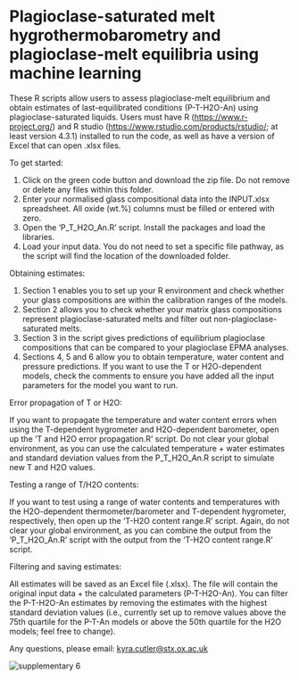 # Plagioclase-saturated melt hygrothermobarometry and plagioclase-melt equilibria using machine learning 

These R scripts allow users to assess plagioclase-melt equilibrium and obtain estimates of last-equilibrated conditions (P-T-H2O-An) using plagioclase-saturated liquids. Users must have R (https://www.r-project.org/) and R studio (https://www.rstudio.com/products/rstudio/; at least version 4.3.1) installed to run the code, as well as have a version of Excel that can open .xlsx files. 

To get started:
1.	Click on the green code button and download the zip file. Do not remove or delete any files within this folder. 
2.	Enter your normalised glass compositional data into the INPUT.xlsx spreadsheet. All oxide (wt.%) columns must be filled or entered with zero.
3.	Open the ‘P_T_H2O_An.R’ script. Install the packages and load the libraries.
4.	Load your input data. You do not need to set a specific file pathway, as the script will find the location of the downloaded folder.
   
Obtaining estimates:
1.	Section 1 enables you to set up your R environment and check whether your glass compositions are within the calibration ranges of the models. 
2.	Section 2 allows you to check whether your matrix glass compositions represent plagioclase-saturated melts and filter out non-plagioclase-saturated melts. 
3.	Section 3 in the script gives predictions of equilibrium plagioclase compositions that can be compared to your plagioclase EPMA analyses. 
4.	Sections 4, 5 and 6 allow you to obtain temperature, water content and pressure predictions. If you want to use the T or H2O-dependent models, check the comments to ensure you have added all the input parameters for the model you want to run.

Error propagation of T or H2O:

   If you want to propagate the temperature and water content errors when using the T-dependent hygrometer and H2O-dependent barometer, open up the ‘T and H2O error propagation.R’ script. Do not clear your global environment, as you can use the calculated temperature + water estimates and standard deviation values from the P_T_H2O_An.R script to simulate new T and H2O values.

Testing a range of T/H2O contents:

   If you want to test using a range of water contents and temperatures with the H2O-dependent thermometer/barometer and T-dependent hygrometer, respectively, then open up the ‘T-H2O content range.R’ script. Again, do not clear your global environment, as you can combine the output from the ‘P_T_H2O_An.R’ script with the output from the ‘T-H2O content range.R’ script. 

Filtering and saving estimates:

   All estimates will be saved as an Excel file (.xlsx). The file will contain the original input data + the calculated parameters (P-T-H2O-An). You can filter the P-T-H2O-An estimates by removing the estimates with the highest standard deviation values (i.e., currently set up to remove values above the 75th quartile for the P-T-An models or above the 50th quartile for the H2O models; feel free to change).

Any questions, please email: kyra.cutler@stx.ox.ac.uk


![supplementary 6](https://github.com/kyra-cutler/Plag-saturated-melt-P-T-H2O-An/assets/75129991/0ce28829-2797-4e5a-9c59-91c4aef94322)


